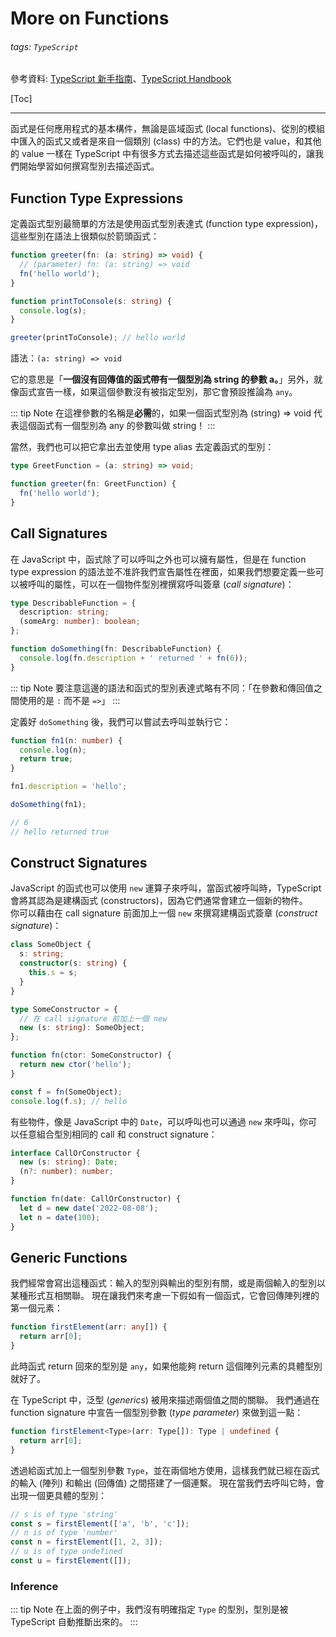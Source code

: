 # More on Functions

###### tags: `TypeScript`

參考資料: [TypeScript 新手指南](https://willh.gitbook.io/typescript-tutorial/)、[TypeScript Handbook](https://www.typescriptlang.org/docs/handbook/intro.html)

[Toc]

---

函式是任何應用程式的基本構件，無論是區域函式 (local functions)、從別的模組中匯入的函式又或者是來自一個類別 (class) 中的方法。它們也是 value，和其他的 value 一樣在 TypeScript 中有很多方式去描述這些函式是如何被呼叫的，讓我們開始學習如何撰寫型別去描述函式。

## Function Type Expressions

定義函式型別最簡單的方法是使用函式型別表達式 (function type expression)，這些型別在語法上很類似於箭頭函式：

```ts
function greeter(fn: (a: string) => void) {
  // (parameter) fn: (a: string) => void
  fn('hello world');
}

function printToConsole(s: string) {
  console.log(s);
}

greeter(printToConsole); // hello world
```

語法：`(a: string) => void` 

它的意思是「**一個沒有回傳值的函式帶有一個型別為 string 的參數 a。**」另外，就像函式宣告一樣，如果這個參數沒有被指定型別，那它會預設推論為 `any`。

::: tip Note
在這裡參數的名稱是**必需**的，如果一個函式型別為 (string) => void 代表這個函式有一個型別為 any 的參數叫做 string！
:::

當然，我們也可以把它拿出去並使用 type alias 去定義函式的型別：

```ts
type GreetFunction = (a: string) => void;

function greeter(fn: GreetFunction) {
  fn('hello world');
}
```

## Call Signatures

在 JavaScript 中，函式除了可以呼叫之外也可以擁有屬性，但是在 function type expression 的語法並不准許我們宣告屬性在裡面，如果我們想要定義一些可以被呼叫的屬性，可以在一個物件型別裡撰寫呼叫簽章 (*call signature*)：

```ts
type DescribableFunction = {
  description: string;
  (someArg: number): boolean;
};

function doSomething(fn: DescribableFunction) {
  console.log(fn.description + ' returned ' + fn(6));
}
```
::: tip Note
要注意這邊的語法和函式的型別表達式略有不同：「在參數和傳回值之間使用的是 `:` 而不是 `=>`」
:::

定義好 `doSomething` 後，我們可以嘗試去呼叫並執行它：

```ts
function fn1(n: number) {
  console.log(n);
  return true;
}

fn1.description = 'hello';

doSomething(fn1);

// 6
// hello returned true
```

## Construct Signatures

JavaScript 的函式也可以使用 `new` 運算子來呼叫，當函式被呼叫時，TypeScript 會將其認為是建構函式 (constructors)，因為它們通常會建立一個新的物件。<br>
你可以藉由在 call signature 前面加上一個 `new` 來撰寫建構函式簽章 (*construct signature*)：

```ts
class SomeObject {
  s: string;
  constructor(s: string) {
    this.s = s;
  }
}

type SomeConstructor = {
  // 在 call signature 前加上一個 new
  new (s: string): SomeObject;
};

function fn(ctor: SomeConstructor) {
  return new ctor('hello');
}

const f = fn(SomeObject);
console.log(f.s); // hello
```

有些物件，像是 JavaScript 中的 `Date`，可以呼叫也可以通過 `new` 來呼叫，你可以任意組合型別相同的 call 和 construct signature：

```ts
interface CallOrConstructor {
  new (s: string): Date;
  (n?: number): number;
}

function fn(date: CallOrConstructor) {
  let d = new date('2022-08-08');
  let n = date(100);
}
```

## Generic Functions

我們經常會寫出這種函式：輸入的型別與輸出的型別有關，或是兩個輸入的型別以某種形式互相關聯。
現在讓我們來考慮一下假如有一個函式，它會回傳陣列裡的第一個元素：

```ts
function firstElement(arr: any[]) {
  return arr[0];
}
```

此時函式 return 回來的型別是 `any`，如果他能夠 return 這個陣列元素的具體型別就好了。

在 TypeScript 中，泛型 (*generics*) 被用來描述兩個值之間的關聯。 我們通過在 function signature 中宣告一個型別參數 (*type parameter*) 來做到這一點：

```ts
function firstElement<Type>(arr: Type[]): Type | undefined {
  return arr[0];
}
```

透過給函式加上一個型別參數 `Type`，並在兩個地方使用，這樣我們就已經在函式的輸入 (陣列) 和輸出 (回傳值) 之間搭建了一個連繫。
現在當我們去呼叫它時，會出現一個更具體的型別：

```ts
// s is of type 'string'
const s = firstElement(['a', 'b', 'c']);
// n is of type 'number'
const n = firstElement([1, 2, 3]);
// u is of type undefined
const u = firstElement([]);
```

### Inference

::: tip Note
在上面的例子中，我們沒有明確指定 `Type` 的型別，型別是被 TypeScript 自動推斷出來的。
:::


